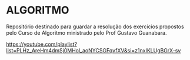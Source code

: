 # ALGORITMO
 Repositório destinado para guardar a resolução dos exercícios propostos pelo Curso de Algoritmo ministrado pelo Prof Gustavo Guanabara.

 https://youtube.com/playlist?list=PLHz_AreHm4dmSj0MHol_aoNYCSGFqvfXV&si=z1nxIKLUgBGrX-sv
